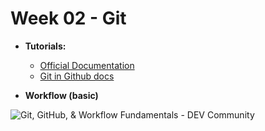 # Week 02 - Git

- **Tutorials:**
  - [Official Documentation](https://git-scm.com/doc)
  - [Git in Github docs](https://docs.github.com/en/get-started/using-git/about-git)



- **Workflow (basic)**

![Git, GitHub, & Workflow Fundamentals - DEV Community](https://media.dev.to/cdn-cgi/image/width=800%2Cheight=%2Cfit=scale-down%2Cgravity=auto%2Cformat=auto/https%3A%2F%2Fdev-to-uploads.s3.amazonaws.com%2Fuploads%2Farticles%2Fvpxeexqyfvf4hw3zxtbn.png)
